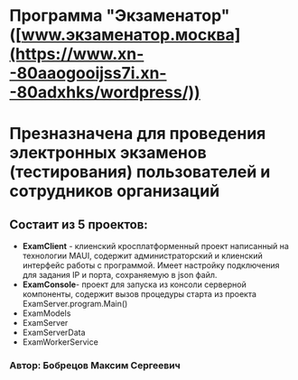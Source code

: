 # Программа "Экзаменатор" ([www.экзаменатор.москва](https://www.xn--80aaogooijss7i.xn--80adxhks/wordpress/))
# Презназначена для проведения электронных экзаменов (тестирования) пользователей и сотрудников организаций 
## Состаит из 5 проектов:
* **ExamClient** - клиенский кросплатформенный проект написанный на технологии MAUI, содержит администраторский и клиенский интерфейс работы с программой. Имеет настройку подключения для задания IP и порта, сохраняемую в json файл. 
* **ExamConsole**- проект для запуска из консоли серверной компоненты, содержит вызов процедуры старта из проекта ExamServer.program.Main()
* ExamModels
* ExamServer
* ExamServerData
* ExamWorkerService


### Автор: Бобрецов Максим Сергеевич
